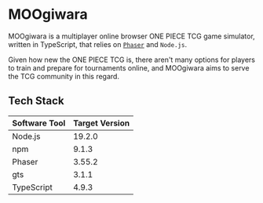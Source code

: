 # MOOgiwara
MOOgiwara is a multiplayer online browser ONE PIECE TCG game simulator, written in TypeScript, that relies on [`Phaser`](https://github.com/photonstorm/phaser) and `Node.js`.

Given how new the ONE PIECE TCG is, there aren't many options for players to train and prepare for tournaments online, and MOOgiwara aims to serve the TCG community in this regard.

## Tech Stack
| Software Tool | Target Version |
| --- | --- |
| Node.js | 19.2.0 |
| npm | 9.1.3 |
| Phaser | 3.55.2 |
| gts | 3.1.1 |
| TypeScript| 4.9.3 |
